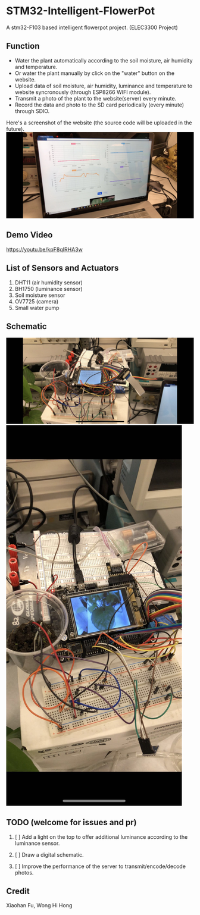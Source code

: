 # STM32-Intelligent-FlowerPot
A stm32-F103 based intelligent flowerpot project. (ELEC3300 Project)

## Function

* Water the plant automatically according to the soil moisture, air humidity and temperature.
* Or water the plant manually by click on the "water" button on the website.
* Upload data of soil moisture, air humidity, luminance and temperature to website syncronously (through ESP8266 WIFI module).
* Transmit a photo of the plant to the website(server) every minute.
* Record the data and photo to the SD card periodically (every minute) through SDIO.

Here's a screenshot of the website (the source code will be uploaded in the future).
![website](./photo2.jpeg)

## Demo Video

https://youtu.be/kpF8qIRHA3w

## List of Sensors and Actuators

1. DHT11 (air humidity sensor)
2. BH1750 (luminance sensor)
3. Soil moisture sensor
4. OV7725 (camera)
5. Small water pump

## Schematic

![schematic1](./photo3.jpg)
![schematic2](./photo1.jpeg)

## TODO (welcome for issues and pr)

1. [ ] Add a light on the top to offer additional luminance according to the luminance sensor.

2. [ ] Draw a digital schematic.

3. [ ] Improve the performance of the server to transmit/encode/decode photos.

## Credit

Xiaohan Fu, Wong Hi Hong
